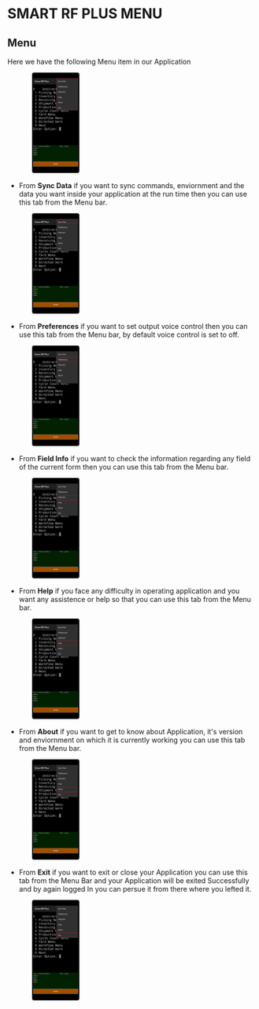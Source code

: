 # SMART RF PLUS MENU

## Menu

Here we have the following Menu item in our Application
<div>
  <img src="./attachments/Menu/Menu.jpeg" 
       alt="undirectedmenu" 
       style="height: 200px; margin-right: 10px; cursor: zoom-in; margin-left: 50px;
              border: 2px solid #000000; border-radius: 4px;" 
       onclick="this.style.height='400px'; this.style.cursor='zoom-out';" 
       ondblclick="this.style.height='200px'; this.style.cursor='zoom-in';">
  
</div>


- From **Sync Data** if you want to sync commands, enviornment and the data you want inside your application at the run time then you can use this tab from the Menu bar. 


<div>
  <img src="./attachments/Menu/SyncData.jpeg" 
       alt="undirectedmenu" 
       style="height: 200px; margin-right: 10px; cursor: zoom-in; margin-left: 50px;
              border: 2px solid #000000; border-radius: 4px;" 
       onclick="this.style.height='400px'; this.style.cursor='zoom-out';" 
       ondblclick="this.style.height='200px'; this.style.cursor='zoom-in';">
  
</div>

- From **Preferences** if you want to set output voice control then you can use this tab from the Menu bar, by default voice control is set to off.

<div>
  <img src="./attachments/Menu/Preferences.jpeg" 
       alt="undirectedmenu" 
       style="height: 200px; margin-right: 10px; cursor: zoom-in; margin-left: 50px;
              border: 2px solid #000000; border-radius: 4px;" 
       onclick="this.style.height='400px'; this.style.cursor='zoom-out';" 
       ondblclick="this.style.height='200px'; this.style.cursor='zoom-in';">
  
</div>

- From **Field Info** if you want to check the information regarding any field of the current form then you can use this tab from the Menu bar.

<div>
  <img src="./attachments/Menu/FeildInfo.jpeg" 
       alt="undirectedmenu" 
       style="height: 200px; margin-right: 10px; cursor: zoom-in; margin-left: 50px;
              border: 2px solid #000000; border-radius: 4px;" 
       onclick="this.style.height='400px'; this.style.cursor='zoom-out';" 
       ondblclick="this.style.height='200px'; this.style.cursor='zoom-in';">
  
</div>

- From **Help** if you face any difficulty in operating application and you want any assistence or help so that you can use this tab from the Menu bar.

<div>
  <img src="./attachments/Menu/Help.jpeg" 
       alt="undirectedmenu" 
       style="height: 200px; margin-right: 10px; cursor: zoom-in; margin-left: 50px;
              border: 2px solid #000000; border-radius: 4px;" 
       onclick="this.style.height='400px'; this.style.cursor='zoom-out';" 
       ondblclick="this.style.height='200px'; this.style.cursor='zoom-in';">
  
</div>

- From **About** if you want to get to know about Application, it's version and enviornment on which it is currently working you can use this tab from the Menu bar.

<div>
  <img src="./attachments/Menu/About.jpeg" 
       alt="undirectedmenu" 
       style="height: 200px; margin-right: 10px; cursor: zoom-in; margin-left: 50px;
              border: 2px solid #000000; border-radius: 4px;" 
       onclick="this.style.height='400px'; this.style.cursor='zoom-out';" 
       ondblclick="this.style.height='200px'; this.style.cursor='zoom-in';">
  
</div>

- From **Exit** if you want to exit or close your Application you can use this tab from the Menu Bar and your Application will be exited Successfully and by again logged In you can persue it from there where you lefted it.

<div>
  <img src="./attachments/Menu/Exit.jpeg" 
       alt="undirectedmenu" 
       style="height: 200px; margin-right: 10px; cursor: zoom-in; margin-left: 50px;
              border: 2px solid #000000; border-radius: 4px;" 
       onclick="this.style.height='400px'; this.style.cursor='zoom-out';" 
       ondblclick="this.style.height='200px'; this.style.cursor='zoom-in';">
  
</div>

